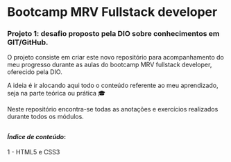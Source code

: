 # Bootcamp MRV Fullstack developer

### Projeto 1: desafio proposto pela DIO sobre conhecimentos em GIT/GitHub.

O projeto consiste em criar este novo repositório para acompanhamento do meu progresso durante as aulas do bootcamp MRV fullstack developer, oferecido pela DIO.

A ideia é ir alocando aqui todo o conteúdo referente ao meu aprendizado, seja na parte teórica ou prática 🎓

Neste repositório encontra-se todas as anotações e exercícios realizados durante todos os módulos.

##

#### *Índice de conteúdo*:
1 - HTML5 e CSS3 <br>
  
